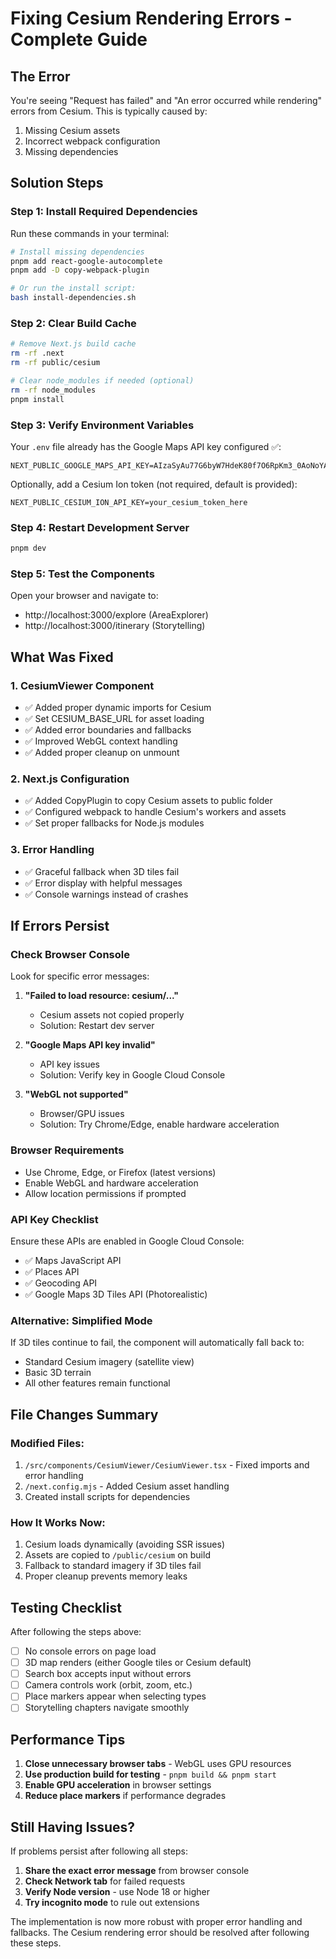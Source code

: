 # Fixing Cesium Rendering Errors - Complete Guide

## The Error
You're seeing "Request has failed" and "An error occurred while rendering" errors from Cesium. This is typically caused by:
1. Missing Cesium assets
2. Incorrect webpack configuration
3. Missing dependencies

## Solution Steps

### Step 1: Install Required Dependencies

Run these commands in your terminal:

```bash
# Install missing dependencies
pnpm add react-google-autocomplete
pnpm add -D copy-webpack-plugin

# Or run the install script:
bash install-dependencies.sh
```

### Step 2: Clear Build Cache

```bash
# Remove Next.js build cache
rm -rf .next
rm -rf public/cesium

# Clear node_modules if needed (optional)
rm -rf node_modules
pnpm install
```

### Step 3: Verify Environment Variables

Your `.env` file already has the Google Maps API key configured ✅:
```
NEXT_PUBLIC_GOOGLE_MAPS_API_KEY=AIzaSyAu77G6byW7HdeK80f7O6RpKm3_0AoNoYA
```

Optionally, add a Cesium Ion token (not required, default is provided):
```
NEXT_PUBLIC_CESIUM_ION_API_KEY=your_cesium_token_here
```

### Step 4: Restart Development Server

```bash
pnpm dev
```

### Step 5: Test the Components

Open your browser and navigate to:
- http://localhost:3000/explore (AreaExplorer)
- http://localhost:3000/itinerary (Storytelling)

## What Was Fixed

### 1. CesiumViewer Component
- ✅ Added proper dynamic imports for Cesium
- ✅ Set CESIUM_BASE_URL for asset loading
- ✅ Added error boundaries and fallbacks
- ✅ Improved WebGL context handling
- ✅ Added proper cleanup on unmount

### 2. Next.js Configuration
- ✅ Added CopyPlugin to copy Cesium assets to public folder
- ✅ Configured webpack to handle Cesium's workers and assets
- ✅ Set proper fallbacks for Node.js modules

### 3. Error Handling
- ✅ Graceful fallback when 3D tiles fail
- ✅ Error display with helpful messages
- ✅ Console warnings instead of crashes

## If Errors Persist

### Check Browser Console
Look for specific error messages:

1. **"Failed to load resource: cesium/..."**
   - Cesium assets not copied properly
   - Solution: Restart dev server

2. **"Google Maps API key invalid"**
   - API key issues
   - Solution: Verify key in Google Cloud Console

3. **"WebGL not supported"**
   - Browser/GPU issues
   - Solution: Try Chrome/Edge, enable hardware acceleration

### Browser Requirements
- Use Chrome, Edge, or Firefox (latest versions)
- Enable WebGL and hardware acceleration
- Allow location permissions if prompted

### API Key Checklist
Ensure these APIs are enabled in Google Cloud Console:
- ✅ Maps JavaScript API
- ✅ Places API  
- ✅ Geocoding API
- ✅ Google Maps 3D Tiles API (Photorealistic)

### Alternative: Simplified Mode
If 3D tiles continue to fail, the component will automatically fall back to:
- Standard Cesium imagery (satellite view)
- Basic 3D terrain
- All other features remain functional

## File Changes Summary

### Modified Files:
1. `/src/components/CesiumViewer/CesiumViewer.tsx` - Fixed imports and error handling
2. `/next.config.mjs` - Added Cesium asset handling
3. Created install scripts for dependencies

### How It Works Now:
1. Cesium loads dynamically (avoiding SSR issues)
2. Assets are copied to `/public/cesium` on build
3. Fallback to standard imagery if 3D tiles fail
4. Proper cleanup prevents memory leaks

## Testing Checklist

After following the steps above:

- [ ] No console errors on page load
- [ ] 3D map renders (either Google tiles or Cesium default)
- [ ] Search box accepts input without errors
- [ ] Camera controls work (orbit, zoom, etc.)
- [ ] Place markers appear when selecting types
- [ ] Storytelling chapters navigate smoothly

## Performance Tips

1. **Close unnecessary browser tabs** - WebGL uses GPU resources
2. **Use production build for testing** - `pnpm build && pnpm start`
3. **Enable GPU acceleration** in browser settings
4. **Reduce place markers** if performance degrades

## Still Having Issues?

If problems persist after following all steps:

1. **Share the exact error message** from browser console
2. **Check Network tab** for failed requests
3. **Verify Node version** - use Node 18 or higher
4. **Try incognito mode** to rule out extensions

The implementation is now more robust with proper error handling and fallbacks. The Cesium rendering error should be resolved after following these steps.
